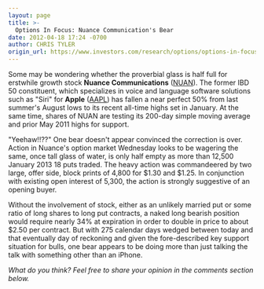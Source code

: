 ```yaml
---
layout: page
title: >-
  Options In Focus: Nuance Communication's Bear
date: 2012-04-18 17:24 -0700
author: CHRIS TYLER
origin_url: https://www.investors.com/research/options/options-in-focus-nuance-communications-bear/
---
```






Some may be wondering whether the proverbial glass is half full for erstwhile growth stock **Nuance Communications**  ([NUAN](https://research.investors.com/quote.aspx?symbol=NUAN)). The former IBD 50 constituent, which specializes in voice and language software solutions such as "Siri" for **Apple** ([AAPL](https://research.investors.com/quote.aspx?symbol=AAPL)) has fallen a near perfect 50% from last summer's August lows to its recent all-time highs set in January. At the same time, shares of NUAN are testing its 200-day simple moving average and prior May 2011 highs for support. 

  

"Yeehaw!!??" One bear doesn't appear convinced the correction is over. Action in Nuance's option market Wednesday looks to be wagering the same, once tall glass of water, is only half empty as more than 12,500 January 2013 18 puts traded. The heavy action was commandeered by two large, offer side, block prints of 4,800 for $1.30 and $1.25. In conjunction with existing open interest of 5,300, the action is strongly suggestive of an opening buyer. 

  

Without the involvement of stock, either as an unlikely married put or some ratio of long shares to long put contracts, a naked long bearish position would require nearly 34% at expiration in order to double in price to about $2.50 per contract. But with 275 calendar days wedged between today and that eventually day of reckoning and given the fore-described key support situation for bulls, one bear appears to be doing more than just talking the talk with something other than an iPhone.

  

*What do you think? Feel free to share your opinion in the comments section below.*




